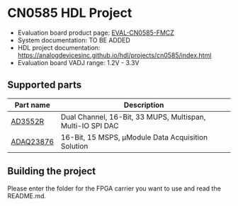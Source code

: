 # CN0585 HDL Project

- Evaluation board product page: [EVAL-CN0585-FMCZ](https://www.analog.com/cn0585)
- System documentation: TO BE ADDED
- HDL project documentation: https://analogdevicesinc.github.io/hdl/projects/cn0585/index.html
- Evaluation board VADJ range: 1.2V - 3.3V

## Supported parts

| Part name                                                      | Description                                                       |
|----------------------------------------------------------------|-------------------------------------------------------------------|
| [AD3552R](https://www.analog.com/en/products/ad3552r.html)     | Dual Channel, 16-Bit, 33 MUPS, Multispan, Multi-IO SPI DAC        |
| [ADAQ23876](https://www.analog.com/en/products/adaq23876.html) | 16-Bit, 15 MSPS, μModule Data Acquisition Solution                |

## Building the project

Please enter the folder for the FPGA carrier you want to use and read the README.md.
